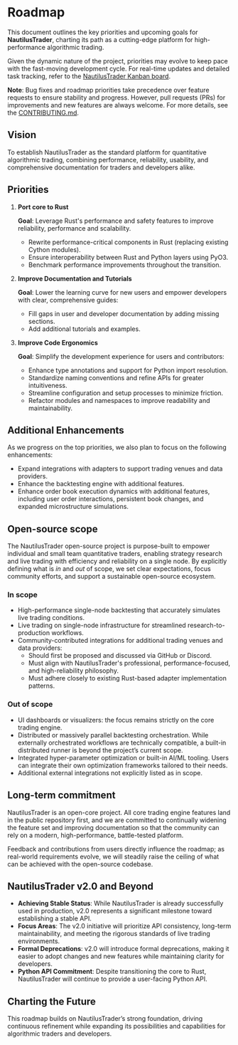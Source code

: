 # Roadmap

This document outlines the key priorities and upcoming goals for **NautilusTrader**,
charting its path as a cutting-edge platform for high-performance algorithmic trading.

Given the dynamic nature of the project, priorities may evolve to keep pace with the fast-moving development cycle.
For real-time updates and detailed task tracking, refer to the [NautilusTrader Kanban board](https://github.com/orgs/nautechsystems/projects/3).

**Note**: Bug fixes and roadmap priorities take precedence over feature requests to ensure stability
and progress. However, pull requests (PRs) for improvements and new features are always welcome.
For more details, see the [CONTRIBUTING.md](/CONTRIBUTING.md).

## Vision

To establish NautilusTrader as the standard platform for quantitative algorithmic trading, combining
performance, reliability, usability, and comprehensive documentation for traders and developers alike.

## Priorities

1. **Port core to Rust**

   **Goal**: Leverage Rust's performance and safety features to improve reliability, performance and scalability.
   - Rewrite performance-critical components in Rust (replacing existing Cython modules).
   - Ensure interoperability between Rust and Python layers using PyO3.
   - Benchmark performance improvements throughout the transition.

2. **Improve Documentation and Tutorials**

    **Goal**: Lower the learning curve for new users and empower developers with clear, comprehensive guides:
   - Fill gaps in user and developer documentation by adding missing sections.
   - Add additional tutorials and examples.

3. **Improve Code Ergonomics**

    **Goal**: Simplify the development experience for users and contributors:
   - Enhance type annotations and support for Python import resolution.
   - Standardize naming conventions and refine APIs for greater intuitiveness.
   - Streamline configuration and setup processes to minimize friction.
   - Refactor modules and namespaces to improve readability and maintainability.

## Additional Enhancements

As we progress on the top priorities, we also plan to focus on the following enhancements:

- Expand integrations with adapters to support trading venues and data providers.
- Enhance the backtesting engine with additional features.
- Enhance order book execution dynamics with additional features, including user order interactions, persistent book changes, and expanded microstructure simulations.

## Open-source scope

The NautilusTrader open-source project is purpose-built to empower individual and
small team quantitative traders, enabling strategy research and live trading with efficiency and
reliability on a single node. By explicitly defining what is *in* and *out* of scope,
we set clear expectations, focus community efforts, and support a sustainable open-source ecosystem.

### In scope

- High-performance single-node backtesting that accurately simulates live trading conditions.
- Live trading on single-node infrastructure for streamlined research-to-production workflows.
- Community-contributed integrations for additional trading venues and data providers:
  - Should first be proposed and discussed via GitHub or Discord.
  - Must align with NautilusTrader's professional, performance-focused, and high-reliability philosophy.
  - Must adhere closely to existing Rust-based adapter implementation patterns.

### Out of scope

- UI dashboards or visualizers: the focus remains strictly on the core trading engine.
- Distributed or massively parallel backtesting orchestration.
  While externally orchestrated workflows are technically compatible, a built-in distributed runner is beyond the project’s current scope.
- Integrated hyper-parameter optimization or built-in AI/ML tooling. Users can integrate their own optimization frameworks tailored to their needs.
- Additional external integrations not explicitly listed as in scope.

## Long-term commitment

NautilusTrader is an open-core project. All core trading engine
features land in the public repository first, and we are committed to
continually widening the feature set and improving documentation so that the
community can rely on a modern, high-performance, battle-tested platform.

Feedback and contributions from users directly influence the roadmap; as
real-world requirements evolve, we will steadily raise the ceiling of what can
be achieved with the open-source codebase.

## NautilusTrader v2.0 and Beyond

- **Achieving Stable Status**: While NautilusTrader is already successfully used in production, v2.0 represents a significant milestone toward establishing a stable API.
- **Focus Areas**: The v2.0 initiative will prioritize API consistency, long-term maintainability, and meeting the rigorous standards of live trading environments.
- **Formal Deprecations**: v2.0 will introduce formal deprecations, making it easier to adopt changes and new features while maintaining clarity for developers.
- **Python API Commitment**: Despite transitioning the core to Rust, NautilusTrader will continue to provide a user-facing Python API.

## Charting the Future

This roadmap builds on NautilusTrader’s strong foundation, driving continuous refinement while
expanding its possibilities and capabilities for algorithmic traders and developers.
